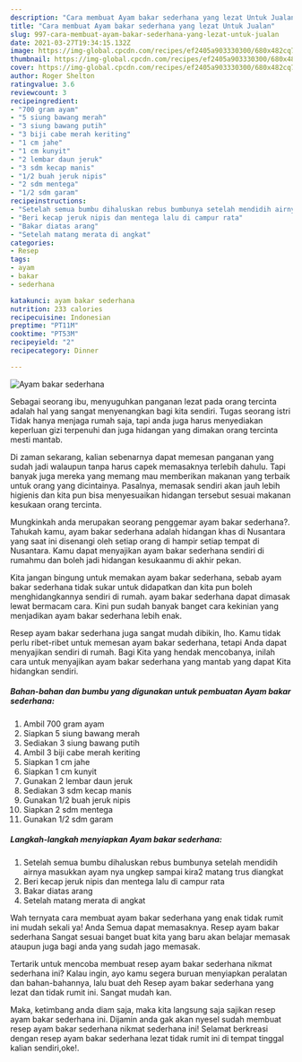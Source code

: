 ```yaml
---
description: "Cara membuat Ayam bakar sederhana yang lezat Untuk Jualan"
title: "Cara membuat Ayam bakar sederhana yang lezat Untuk Jualan"
slug: 997-cara-membuat-ayam-bakar-sederhana-yang-lezat-untuk-jualan
date: 2021-03-27T19:34:15.132Z
image: https://img-global.cpcdn.com/recipes/ef2405a903330300/680x482cq70/ayam-bakar-sederhana-foto-resep-utama.jpg
thumbnail: https://img-global.cpcdn.com/recipes/ef2405a903330300/680x482cq70/ayam-bakar-sederhana-foto-resep-utama.jpg
cover: https://img-global.cpcdn.com/recipes/ef2405a903330300/680x482cq70/ayam-bakar-sederhana-foto-resep-utama.jpg
author: Roger Shelton
ratingvalue: 3.6
reviewcount: 3
recipeingredient:
- "700 gram ayam"
- "5 siung bawang merah"
- "3 siung bawang putih"
- "3 biji cabe merah keriting"
- "1 cm jahe"
- "1 cm kunyit"
- "2 lembar daun jeruk"
- "3 sdm kecap manis"
- "1/2 buah jeruk nipis"
- "2 sdm mentega"
- "1/2 sdm garam"
recipeinstructions:
- "Setelah semua bumbu dihaluskan rebus bumbunya setelah mendidih airnya masukkan ayam nya ungkep sampai kira2 matang trus diangkat"
- "Beri kecap jeruk nipis dan mentega lalu di campur rata"
- "Bakar diatas arang"
- "Setelah matang merata di angkat"
categories:
- Resep
tags:
- ayam
- bakar
- sederhana

katakunci: ayam bakar sederhana 
nutrition: 233 calories
recipecuisine: Indonesian
preptime: "PT11M"
cooktime: "PT53M"
recipeyield: "2"
recipecategory: Dinner

---
```



![Ayam bakar sederhana](https://img-global.cpcdn.com/recipes/ef2405a903330300/680x482cq70/ayam-bakar-sederhana-foto-resep-utama.jpg)

Sebagai seorang ibu, menyuguhkan panganan lezat pada orang tercinta adalah hal yang sangat menyenangkan bagi kita sendiri. Tugas seorang istri Tidak hanya menjaga rumah saja, tapi anda juga harus menyediakan keperluan gizi terpenuhi dan juga hidangan yang dimakan orang tercinta mesti mantab.

Di zaman  sekarang, kalian sebenarnya dapat memesan panganan yang sudah jadi walaupun tanpa harus capek memasaknya terlebih dahulu. Tapi banyak juga mereka yang memang mau memberikan makanan yang terbaik untuk orang yang dicintainya. Pasalnya, memasak sendiri akan jauh lebih higienis dan kita pun bisa menyesuaikan hidangan tersebut sesuai makanan kesukaan orang tercinta. 



Mungkinkah anda merupakan seorang penggemar ayam bakar sederhana?. Tahukah kamu, ayam bakar sederhana adalah hidangan khas di Nusantara yang saat ini disenangi oleh setiap orang di hampir setiap tempat di Nusantara. Kamu dapat menyajikan ayam bakar sederhana sendiri di rumahmu dan boleh jadi hidangan kesukaanmu di akhir pekan.

Kita jangan bingung untuk memakan ayam bakar sederhana, sebab ayam bakar sederhana tidak sukar untuk didapatkan dan kita pun boleh menghidangkannya sendiri di rumah. ayam bakar sederhana dapat dimasak lewat bermacam cara. Kini pun sudah banyak banget cara kekinian yang menjadikan ayam bakar sederhana lebih enak.

Resep ayam bakar sederhana juga sangat mudah dibikin, lho. Kamu tidak perlu ribet-ribet untuk memesan ayam bakar sederhana, tetapi Anda dapat menyajikan sendiri di rumah. Bagi Kita yang hendak mencobanya, inilah cara untuk menyajikan ayam bakar sederhana yang mantab yang dapat Kita hidangkan sendiri.

<!--inarticleads1-->

##### Bahan-bahan dan bumbu yang digunakan untuk pembuatan Ayam bakar sederhana:

1. Ambil 700 gram ayam
1. Siapkan 5 siung bawang merah
1. Sediakan 3 siung bawang putih
1. Ambil 3 biji cabe merah keriting
1. Siapkan 1 cm jahe
1. Siapkan 1 cm kunyit
1. Gunakan 2 lembar daun jeruk
1. Sediakan 3 sdm kecap manis
1. Gunakan 1/2 buah jeruk nipis
1. Siapkan 2 sdm mentega
1. Gunakan 1/2 sdm garam




<!--inarticleads2-->

##### Langkah-langkah menyiapkan Ayam bakar sederhana:

1. Setelah semua bumbu dihaluskan rebus bumbunya setelah mendidih airnya masukkan ayam nya ungkep sampai kira2 matang trus diangkat
1. Beri kecap jeruk nipis dan mentega lalu di campur rata
1. Bakar diatas arang
1. Setelah matang merata di angkat




Wah ternyata cara membuat ayam bakar sederhana yang enak tidak rumit ini mudah sekali ya! Anda Semua dapat memasaknya. Resep ayam bakar sederhana Sangat sesuai banget buat kita yang baru akan belajar memasak ataupun juga bagi anda yang sudah jago memasak.

Tertarik untuk mencoba membuat resep ayam bakar sederhana nikmat sederhana ini? Kalau ingin, ayo kamu segera buruan menyiapkan peralatan dan bahan-bahannya, lalu buat deh Resep ayam bakar sederhana yang lezat dan tidak rumit ini. Sangat mudah kan. 

Maka, ketimbang anda diam saja, maka kita langsung saja sajikan resep ayam bakar sederhana ini. Dijamin anda gak akan nyesel sudah membuat resep ayam bakar sederhana nikmat sederhana ini! Selamat berkreasi dengan resep ayam bakar sederhana lezat tidak rumit ini di tempat tinggal kalian sendiri,oke!.

